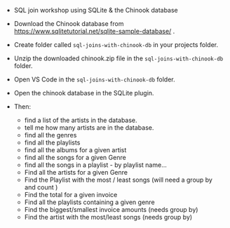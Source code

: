 * SQL join workshop using SQLite & the Chinook database

* Download the Chinook database from https://www.sqlitetutorial.net/sqlite-sample-database/ .
* Create folder called `sql-joins-with-chinook-db` in your projects folder.
* Unzip the downloaded chinook.zip file in the `sql-joins-with-chinook-db` folder.
* Open VS Code in the `sql-joins-with-chinook-db` folder.
* Open the chinook database in the SQLite plugin.
* Then:
    * find a list of the artists in the database.
    * tell me how many artists are in the database.
    * find all the genres
    * find all the playlists
    * find all the albums for a given artist
    * find all the songs for a given Genre
    * find all the songs in a playlist - by playlist name...
    * Find all the artists for a given Genre
    * Find the Playlist with the most / least songs (will need a group by  and count )
    * Find the total for a given invoice
    * Find all the playlists containing a given genre
    * Find the biggest/smallest invoice amounts (needs group by)
    * Find the artist with the most/least songs (needs group by)